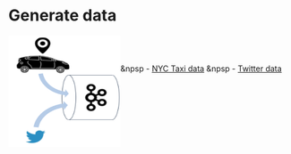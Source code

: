 Generate data
=============


<img align="left" width="200" height="200" src="/img/datasources.png">

<br><br><br>
&npsp - [NYC Taxi data](taxi)
&npsp - [Twitter data](twitter)
